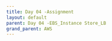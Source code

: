 ```yaml
---
title: Day 04 -Assignment
layout: default
parent: Day 04 -EBS_Instance Store_LB
grand_parent: AWS
---
```

